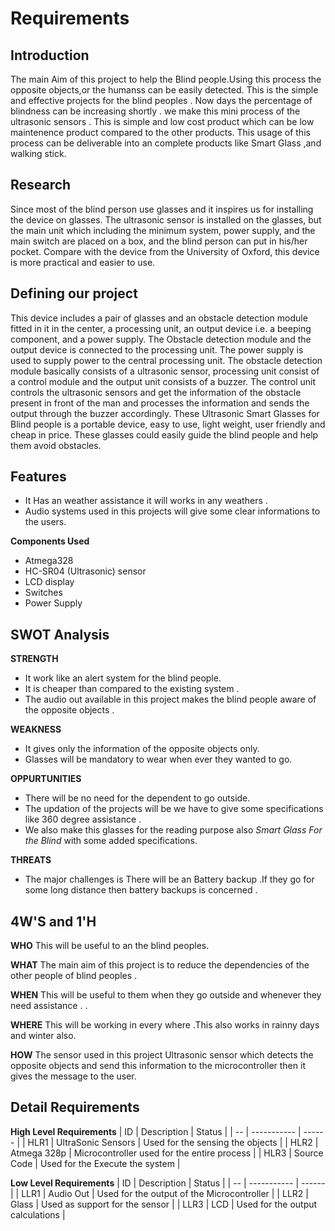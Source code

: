 # Requirements
## Introduction
The main Aim of this project to help the Blind people.Using this process the opposite objects,or the humanss can be easily detected.
This is the simple and effective projects for the blind peoples . Now days the percentage of blindness can be increasing shortly . we make this mini process of the ultrasonic sensors . This is simple and low cost product which can be low maintenence product compared to the other products. This usage of this process can be deliverable into an complete products like Smart Glass ,and walking stick.
## Research
Since most of the blind person use glasses and it inspires us for installing the device on
glasses. The ultrasonic sensor is installed on the glasses, but the main unit which including the
minimum system, power supply, and the main switch are placed on a box, and the blind person
can put in his/her pocket. Compare with the device from the University of Oxford, this device
is more practical and easier to use. 
## Defining our project
This device includes a pair of glasses and an obstacle detection module fitted in it in the center, a processing unit, an output device i.e. a beeping component, and a power supply. The Obstacle detection module and the output device is connected to the processing unit. The power supply is used to supply power to the central processing unit. The obstacle detection module basically consists of a ultrasonic sensor, processing unit consist of a control module and the output unit consists of a buzzer. 
The control unit controls the ultrasonic sensors and get the information of the obstacle present in front of the man and processes the information and sends the output through the buzzer accordingly. These Ultrasonic Smart Glasses for Blind people is a portable device, easy to use, light weight, user friendly and cheap in price. These glasses could easily guide the blind people and help them avoid obstacles.

## Features
* It Has an weather assistance it will works in any weathers .
* Audio systems used in this projects will give some clear informations to the users.

__Components Used__
* Atmega328
* HC-SR04 (Ultrasonic) sensor
* LCD display
* Switches
* Power Supply

## SWOT Analysis
__STRENGTH__
* It work like an alert system for the blind people.
* It is   cheaper than compared to the existing system .
* The audio out available in this project makes the blind people aware of the  opposite objects .
  
__WEAKNESS__
* It gives only the information of the opposite objects only.
* Glasses will be mandatory to wear when ever  they wanted to go.

__OPPURTUNITIES__
*  There will be no need for the dependent to go outside.
*  The updation of the projects will be we have to give some specifications like 360 degree assistance .
*  We also make this glasses for the reading purpose also *Smart Glass For the Blind* with some added specifications.
 
__THREATS__
* The major challenges is There will be an Battery backup .If they go for some long distance then battery backups is concerned .

## 4W'S and 1'H
__WHO__
This will be useful to an the blind peoples.

__WHAT__
The main aim  of this project is to reduce the dependencies of the other people of blind peoples .

__WHEN__
This will be useful to them when they go outside and whenever they need assistance . .

__WHERE__
This will be working in every where .This also works in rainny days and winter also.

__HOW__
The sensor used in this project Ultrasonic sensor which detects the opposite objects and send this information to the microcontroller then it gives the message to the user.
## Detail Requirements 
__High Level Requirements__
| ID | Description | Status |
| -- | ----------- | ------ |
| HLR1 | UltraSonic Sensors | Used for the sensing the objects |
| HLR2 | Atmega 328p | Microcontroller used for the entire process |
| HLR3 | Source Code | Used for the Execute the system |

__Low Level Requirements__
| ID | Description | Status |
| -- | ----------- | ------ |
| LLR1 | Audio Out | Used for the output of the Microcontroller |
| LLR2 | Glass | Used  as  support for the sensor |
| LLR3 | LCD   | Used for the output calculations |
